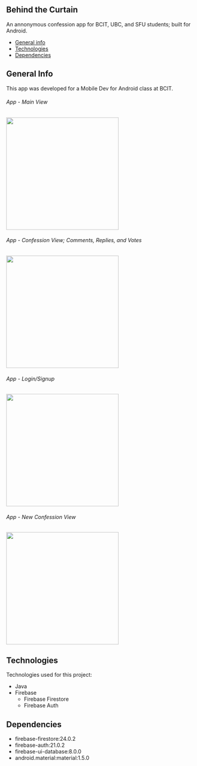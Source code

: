 ## Behind the Curtain
An annonymous confession app for BCIT, UBC, and SFU students; built for Android. 

* [General info](#general-info)
* [Technologies](#technologies)
* [Dependencies](#dependencies)

## General Info
This app was developed for a Mobile Dev for Android class at BCIT. 

###### App - Main View
<img src="https://i.imgur.com/46NpT2B.png" width="300">

###### App - Confession View; Comments, Replies, and Votes
<img src="https://i.imgur.com/xzccPed.png" width="300">

###### App - Login/Signup
<img src="https://i.imgur.com/MSq1ZFB.png" width="300">

###### App - New Confession View
<img src="https://i.imgur.com/jiEjOki.png" width="300">

## Technologies
Technologies used for this project:
* Java
* Firebase
  * Firebase Firestore
  * Firebase Auth

## Dependencies
* firebase-firestore:24.0.2
* firebase-auth:21.0.2
* firebase-ui-database:8.0.0
* android.material:material:1.5.0
